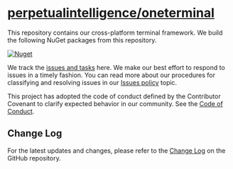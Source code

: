 # [perpetualintelligence/oneterminal](https://github.com/perpetualintelligence/oneterminal)

This repository contains our cross-platform terminal framework. We build the following NuGet packages from this repository.

[![Nuget](https://img.shields.io/nuget/vpre/OneImlx.Terminal?label=OneImlx.Terminal)](https://www.nuget.org/packages/OneImlx.Terminal)

We track the [issues and tasks](https://github.com/perpetualintelligence/terminal/issues) here. We make our best effort to respond to issues in a timely fashion. You can read more about our procedures for classifying and resolving issues in our [Issues policy](https://terms.perpetualintelligence.com/articles/issues-policy.html) topic.

This project has adopted the code of conduct defined by the Contributor Covenant to clarify expected behavior in our community.
See the [Code of Conduct](https://terms.perpetualintelligence.com/articles/CODE_OF_CONDUCT.html).

## Change Log
For the latest updates and changes, please refer to the [Change Log](https://github.com/perpetualintelligence/oneterminal/blob/main/CHANGE_LOG.md) on the GitHub repository.
